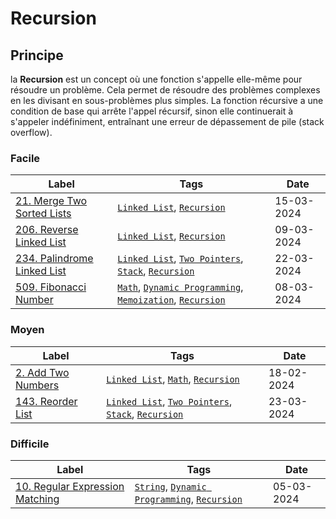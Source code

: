 # Recursion

## Principe

la **Recursion** est un concept où une fonction s'appelle elle-même pour résoudre un problème. Cela permet de résoudre des problèmes complexes en les divisant en sous-problèmes plus simples. La fonction récursive a une condition de base qui arrête l'appel récursif, sinon elle continuerait à s'appeler indéfiniment, entraînant une erreur de dépassement de pile (stack overflow).

### Facile

| Label                                                                           | Tags                                                                                                                         | Date       |
| ------------------------------------------------------------------------------- | ---------------------------------------------------------------------------------------------------------------------------- | ---------- |
| [21. Merge Two Sorted Lists](../Probleme/0021.%20Merge%20Two%20Sorted%20Lists/) | [`Linked List`](./linked_list.md), [`Recursion`](./recursion.md)                                                             | 15-03-2024 |
| [206. Reverse Linked List](../Probleme/0206.%20Reverse%20Linked%20List/)        | [`Linked List`](./linked_list.md), [`Recursion`](./recursion.md)                                                             | 09-03-2024 |
| [234. Palindrome Linked List](../Probleme/0234.%20Palindrome%20Linked%20List/)  | [`Linked List`](./linked_list.md), [`Two Pointers`](./two_pointers.md), [`Stack`](./stack.md), [`Recursion`](./recursion.md) | 22-03-2024 |
| [509. Fibonacci Number](../Probleme/0509.%20Fibonacci%20Number/)                | [`Math`](./math.md), [`Dynamic Programming`](./dp.md), [`Memoization`](./memoization.md), [`Recursion`](./recursion.md)      | 08-03-2024 |

### Moyen

| Label                                                          | Tags                                                                                                                         | Date       |
| -------------------------------------------------------------- | ---------------------------------------------------------------------------------------------------------------------------- | ---------- |
| [2. Add Two Numbers](../Probleme/0002.%20Add%20Two%20Numbers/) | [`Linked List`](./linked_list.md), [`Math`](./math.md), [`Recursion`](./recursion.md)                                        | 18-02-2024 |
| [143. Reorder List](../Probleme/0143.%20Reorder%20List/)       | [`Linked List`](./linked_list.md), [`Two Pointers`](./two_pointers.md), [`Stack`](./stack.md), [`Recursion`](./recursion.md) | 23-03-2024 |

### Difficile

| Label                                                                                   | Tags                                                                                     | Date       |
| --------------------------------------------------------------------------------------- | ---------------------------------------------------------------------------------------- | ---------- |
| [10. Regular Expression Matching](../Probleme/0010.%20Regular%20Expression%20Matching/) | [`String`](./string.md), [`Dynamic Programming`](./dp.md), [`Recursion`](./recursion.md) | 05-03-2024 |
